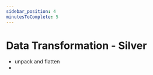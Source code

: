 ```yaml
---
sidebar_position: 4
minutesToComplete: 5
---
```


# Data Transformation - Silver
* unpack and flatten
* 